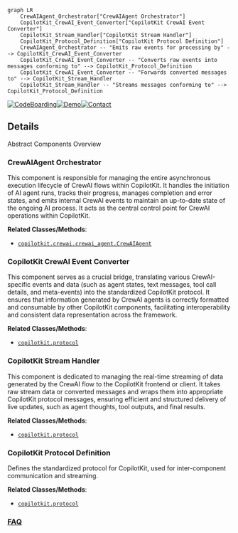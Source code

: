```mermaid
graph LR
    CrewAIAgent_Orchestrator["CrewAIAgent Orchestrator"]
    CopilotKit_CrewAI_Event_Converter["CopilotKit CrewAI Event Converter"]
    CopilotKit_Stream_Handler["CopilotKit Stream Handler"]
    CopilotKit_Protocol_Definition["CopilotKit Protocol Definition"]
    CrewAIAgent_Orchestrator -- "Emits raw events for processing by" --> CopilotKit_CrewAI_Event_Converter
    CopilotKit_CrewAI_Event_Converter -- "Converts raw events into messages conforming to" --> CopilotKit_Protocol_Definition
    CopilotKit_CrewAI_Event_Converter -- "Forwards converted messages to" --> CopilotKit_Stream_Handler
    CopilotKit_Stream_Handler -- "Streams messages conforming to" --> CopilotKit_Protocol_Definition
```

[![CodeBoarding](https://img.shields.io/badge/Generated%20by-CodeBoarding-9cf?style=flat-square)](https://github.com/CodeBoarding/GeneratedOnBoardings)[![Demo](https://img.shields.io/badge/Try%20our-Demo-blue?style=flat-square)](https://www.codeboarding.org/demo)[![Contact](https://img.shields.io/badge/Contact%20us%20-%20contact@codeboarding.org-lightgrey?style=flat-square)](mailto:contact@codeboarding.org)

## Details

Abstract Components Overview

### CrewAIAgent Orchestrator
This component is responsible for managing the entire asynchronous execution lifecycle of CrewAI flows within CopilotKit. It handles the initiation of AI agent runs, tracks their progress, manages completion and error states, and emits internal CrewAI events to maintain an up-to-date state of the ongoing AI process. It acts as the central control point for CrewAI operations within CopilotKit.


**Related Classes/Methods**:

- <a href="https://github.com/CopilotKit/CopilotKit/blob/main/sdk-python/copilotkit/crewai/crewai_agent.py" target="_blank" rel="noopener noreferrer">`copilotkit.crewai.crewai_agent.CrewAIAgent`</a>


### CopilotKit CrewAI Event Converter
This component serves as a crucial bridge, translating various CrewAI-specific events and data (such as agent states, text messages, tool call details, and meta-events) into the standardized CopilotKit protocol. It ensures that information generated by CrewAI agents is correctly formatted and consumable by other CopilotKit components, facilitating interoperability and consistent data representation across the framework.


**Related Classes/Methods**:

- <a href="https://github.com/CopilotKit/CopilotKit/blob/main/sdk-python/copilotkit/protocol.py" target="_blank" rel="noopener noreferrer">`copilotkit.protocol`</a>


### CopilotKit Stream Handler
This component is dedicated to managing the real-time streaming of data generated by the CrewAI flow to the CopilotKit frontend or client. It takes raw stream data or converted messages and wraps them into appropriate CopilotKit protocol messages, ensuring efficient and structured delivery of live updates, such as agent thoughts, tool outputs, and final results.


**Related Classes/Methods**:

- <a href="https://github.com/CopilotKit/CopilotKit/blob/main/sdk-python/copilotkit/protocol.py" target="_blank" rel="noopener noreferrer">`copilotkit.protocol`</a>


### CopilotKit Protocol Definition
Defines the standardized protocol for CopilotKit, used for inter-component communication and streaming.


**Related Classes/Methods**:

- <a href="https://github.com/CopilotKit/CopilotKit/blob/main/sdk-python/copilotkit/protocol.py" target="_blank" rel="noopener noreferrer">`copilotkit.protocol`</a>




### [FAQ](https://github.com/CodeBoarding/GeneratedOnBoardings/tree/main?tab=readme-ov-file#faq)